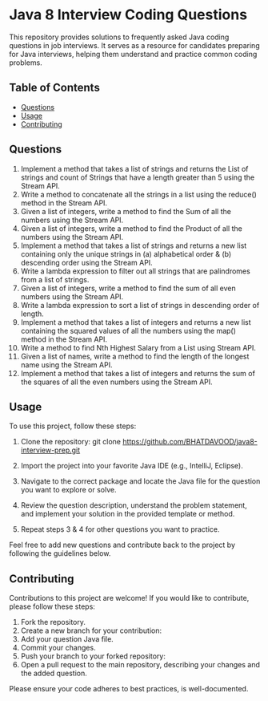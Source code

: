 # Java 8 Interview Coding Questions

This repository provides solutions to frequently asked Java coding questions in job interviews. It serves as a resource for candidates preparing for Java interviews, helping them understand and practice common coding problems.

## Table of Contents

- [Questions](#questions)
- [Usage](#usage)
- [Contributing](#contributing)



## Questions
1. Implement a method that takes a list of strings and returns the List of strings and count of Strings that have a length greater than 5 using the Stream API.
2. Write a method to concatenate all the strings in a list using the reduce() method in the Stream API.
3. Given a list of integers, write a method to find the Sum of all the numbers using the Stream API.
4. Given a list of integers, write a method to find the Product of all the numbers using the Stream API.
5. Implement a method that takes a list of strings and returns a new list containing only the unique strings in (a) alphabetical order & (b) descending order using the Stream API.
6. Write a lambda expression to filter out all strings that are palindromes from a list of strings.
7. Given a list of integers, write a method to find the sum of all even numbers using the Stream API.
8. Write a lambda expression to sort a list of strings in descending order of length.
9. Implement a method that takes a list of integers and returns a new list containing the squared values of all the numbers using the map() method in the Stream API.
10. Write a method to find Nth Highest Salary from a List using Stream API.
11. Given a list of names, write a method to find the length of the longest name using the Stream API.
12. Implement a method that takes a list of integers and returns the sum of the squares of all the even numbers using the Stream API.

## Usage

To use this project, follow these steps:

1. Clone the repository:
   git clone https://github.com/BHATDAVOOD/java8-interview-prep.git

2. Import the project into your favorite Java IDE (e.g., IntelliJ, Eclipse).
3. Navigate to the correct package and locate the Java file for the question you want to explore or solve.
4. Review the question description, understand the problem statement, and implement your solution in the provided template or method.
5. Repeat steps 3 & 4 for other questions you want to practice.

Feel free to add new questions and contribute back to the project by following the guidelines below.

## Contributing

Contributions to this project are welcome! If you would like to contribute, please follow these steps:

1. Fork the repository.
2. Create a new branch for your contribution:
3. Add your question Java file.
4. Commit your changes.
5. Push your branch to your forked repository:
6. Open a pull request to the main repository, describing your changes and the added question.

Please ensure your code adheres to best practices, is well-documented.










